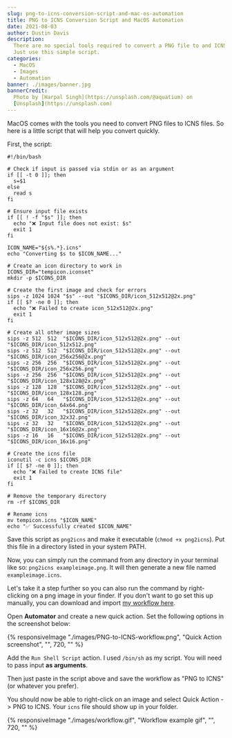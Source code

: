 ```yaml
---
slug: png-to-icns-conversion-script-and-mac-os-automation
title: PNG to ICNS Conversion Script and MacOS Automation
date: 2021-08-03
author: Dustin Davis
description:
  There are no special tools required to convert a PNG file to and ICNS file.
  Just use this simple script.
categories:
  - MacOS
  - Images
  - Automation
banner: ./images/banner.jpg
bannerCredit:
  Photo by [Harpal Singh](https://unsplash.com/@aquatium) on
  [Unsplash](https://unsplash.com)
---
```


MacOS comes with the tools you need to convert PNG files to ICNS files. So here
is a little script that will help you convert quickly.

First, the script:

```shell
#!/bin/bash

# Check if input is passed via stdin or as an argument
if [[ -t 0 ]]; then
  s=$1
else
  read s
fi

# Ensure input file exists
if [[ ! -f "$s" ]]; then
  echo "❌ Input file does not exist: $s"
  exit 1
fi

ICON_NAME="${s%.*}.icns"
echo "Converting $s to $ICON_NAME..."

# Create an icon directory to work in
ICONS_DIR="tempicon.iconset"
mkdir -p $ICONS_DIR

# Create the first image and check for errors
sips -z 1024 1024 "$s" --out "$ICONS_DIR/icon_512x512@2x.png"
if [[ $? -ne 0 ]]; then
  echo "❌ Failed to create icon_512x512@2x.png"
  exit 1
fi

# Create all other image sizes
sips -z 512  512  "$ICONS_DIR/icon_512x512@2x.png" --out "$ICONS_DIR/icon_512x512.png"
sips -z 512  512  "$ICONS_DIR/icon_512x512@2x.png" --out "$ICONS_DIR/icon_256x256@2x.png"
sips -z 256  256  "$ICONS_DIR/icon_512x512@2x.png" --out "$ICONS_DIR/icon_256x256.png"
sips -z 256  256  "$ICONS_DIR/icon_512x512@2x.png" --out "$ICONS_DIR/icon_128x128@2x.png"
sips -z 128  128  "$ICONS_DIR/icon_512x512@2x.png" --out "$ICONS_DIR/icon_128x128.png"
sips -z 64   64   "$ICONS_DIR/icon_512x512@2x.png" --out "$ICONS_DIR/icon_64x64.png"
sips -z 32   32   "$ICONS_DIR/icon_512x512@2x.png" --out "$ICONS_DIR/icon_32x32.png"
sips -z 32   32   "$ICONS_DIR/icon_512x512@2x.png" --out "$ICONS_DIR/icon_16x16@2x.png"
sips -z 16   16   "$ICONS_DIR/icon_512x512@2x.png" --out "$ICONS_DIR/icon_16x16.png"

# Create the icns file
iconutil -c icns $ICONS_DIR
if [[ $? -ne 0 ]]; then
  echo "❌ Failed to create ICNS file"
  exit 1
fi

# Remove the temporary directory
rm -rf $ICONS_DIR

# Rename icns
mv tempicon.icns "$ICON_NAME"
echo "✅ Successfully created $ICON_NAME"
```

Save this script as `png2icns` and make it executable (`chmod +x png2icns`). Put
this file in a directory listed in your system PATH.

Now, you can simply run the command from any directory in your terminal like so:
`png2icns exampleimage.png`. It will then generate a new file named
`exampleimage.icns`.

Let's take it a step further so you can also run the command by right-clicking
on a png image in your finder. If you don't want to go set this up manually, you
can download and import [my workflow here](./downloads/workflow.zip).

Open **Automator** and create a new quick action. Set the following options in
the screenshot below:

{% responsiveImage "./images/PNG-to-ICNS-workflow.png", "Quick Action screenshot", "", 720, "" %}

Add the `Run Shell Script` action. I used `/bin/sh` as my script. You will need
to pass input **as arguments**.

Then just paste in the script above and save the workflow as "PNG to ICNS" (or
whatever you prefer).

You should now be able to right-click on an image and select Quick Action -> PNG
to ICNS. Your `icns` file should show up in your folder.

{% responsiveImage "./images/workflow.gif", "Workflow example gif", "", 720, "" %}
